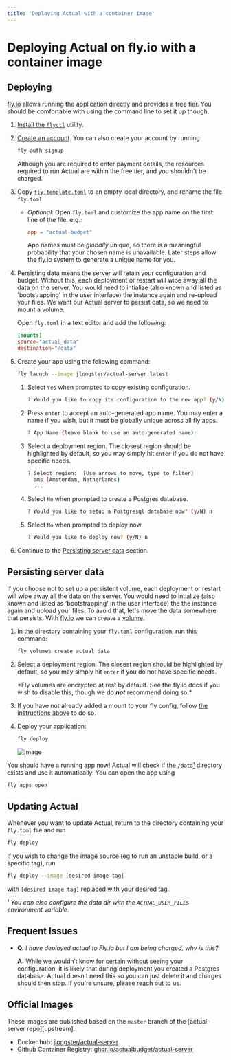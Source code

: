 ```yaml
---
title: 'Deploying Actual with a container image'
---
```


# Deploying Actual on fly.io with a container image

## Deploying

[fly.io](https://fly.io) allows running the application directly and provides a free tier. You
should be comfortable with using the command line to set it up though.

1. [Install the `flyctl`](https://fly.io/docs/flyctl/installing/) utility.
1. [Create an account](https://fly.io/app/sign-in). You can also create your account by running

   ```sh
   fly auth signup
   ```

   Although you are required to enter payment details, the resources required to run Actual are
   within the free tier, and you shouldn't be charged.

1. Copy
   [`fly.template.toml`](https://github.com/actualbudget/actual-server/raw/master/fly.template.toml)
   to an empty local directory, and rename the file `fly.toml`.

   - _Optional_: Open `fly.toml` and customize the app name on the first line of the file. e.g.:
     ```toml
     app = "actual-budget"
     ```
     App names must be _globally_ unique, so there is a meaningful probability that your chosen name
     is unavailable. Later steps allow the fly.io system to generate a unique name for you.

1. <a name="mount_config" />Persisting data means the server will retain your configuration and
   budget. Without this, each deployment or restart will wipe away all the data on the server. You
   would need to intialize (also known and listed as 'bootstrapping' in the user interface) the
   instance again and re-upload your files. We want our Actual server to persist data, so we need to
   mount a volume.

   Open `fly.toml` in a text editor and add the following:

   ```toml
   [mounts]
   source="actual_data"
   destination="/data"
   ```

1. Create your app using the following command:
   ```sh
   fly launch --image jlongster/actual-server:latest
   ```
   1. Select `Yes` when prompted to copy existing configuration.
      ```sh
      ? Would you like to copy its configuration to the new app? (y/N) y
      ```
   1. Press `enter` to accept an auto-generated app name. You may enter a name if you wish, but it
      must be globally unique across all fly apps.
      ```sh
      ? App Name (leave blank to use an auto-generated name):
      ```
   1. Select a deployment region. The closest region should be highlighted by default, so you may
      simply hit `enter` if you do not have specific needs.
      ```sh
      ? Select region:  [Use arrows to move, type to filter]
        ams (Amsterdam, Netherlands)
        ...
      ```
   1. Select `No` when prompted to create a Postgres database.
      ```sh
      ? Would you like to setup a Postgresql database now? (y/N) n
      ```
   1. Select `No` when prompted to deploy now.
      ```sh
      ? Would you like to deploy now? (y/N) n
      ```
1. Continue to the [Persisting server data](#persisting-server-data) section.

## Persisting server data

If you choose not to set up a persistent volume, each deployment or restart will wipe away all the
data on the server. You would need to intialize (also known and listed as 'bootstrapping' in the
user interface) the the instance again and upload your files. To avoid that, let's move the data
somewhere that persists. With [fly.io](https://fly.io) we can create a [volume](https://fly.io/docs/reference/volumes/).

1. In the directory containing your `fly.toml` configuration, run this command:
   ```sh
   fly volumes create actual_data
   ```
1. Select a deployment region. The closest region should be highlighted by default, so you may
   simply hit `enter` if you do not have specific needs.

   \*Fly volumes are encrypted at rest by default. See the fly.io docs if you wish to disable this,
   though we do **_not_** recommend doing so.\*

1. If you have not already added a mount to your fly config, follow [the instructions above](#mount_config)
   to do so.
1. Deploy your application:
   ```sh
   fly deploy
   ```
   ![image](https://user-images.githubusercontent.com/2792750/181817536-599fd99b-d8f1-4a80-b268-1c3da2b05a40.png)

You should have a running app now! Actual will check if the `/data`[¹](#note_1) directory exists and use it
automatically. You can open the app using

```sh
fly apps open
```

## Updating Actual

Whenever you want to update Actual, return to the directory containing your `fly.toml` file and run

```sh
fly deploy
```

If you wish to change the image source (eg to run an unstable build, or a specific tag), run

```sh
fly deploy --image [desired image tag]
```

with `[desired image tag]` replaced with your desired tag.

<a name="note_1" />¹ _You can also configure the data dir with the `ACTUAL_USER_FILES` environment
variable._

## Frequent Issues

- **Q.** _I have deployed actual to Fly.io but I am being charged, why is this?_

  **A.** While we wouldn’t know for certain without seeing your configuration, it is likely that during
  deployment you created a Postgres database. Actual doesn’t need this so you can just delete it and
  charges should then stop. If you're unsure, please [reach out to us](/Contact).

## Official Images

These images are published based on the `master` branch of the [actual-server repo][upstream].

- Docker hub: [jlongster/actual-server](https://hub.docker.com/r/jlongster/actual-server)
- Github Container Registry: [ghcr.io/actualbudget/actual-server](https://ghcr.io/actualbudget/actual-server)
